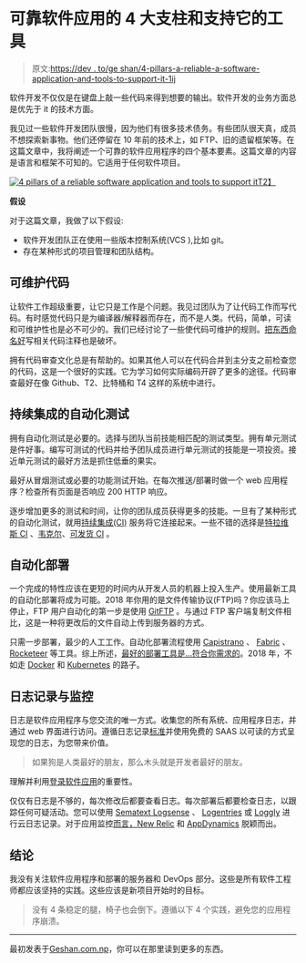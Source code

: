 # 可靠软件应用的 4 大支柱和支持它的工具

> 原文:[https://dev . to/ge shan/4-pillars-a-reliable-a-software-application-and-tools-to-support-it-1ij](https://dev.to/geshan/4-pillars-of-a-reliable-software-application-and-tools-to-support-it-1ij)

软件开发不仅仅是在键盘上敲一些代码来得到想要的输出。软件开发的业务方面总是优先于 it 的技术方面。

我见过一些软件开发团队很慢，因为他们有很多技术债务。有些团队很天真，成员不想探索新事物。他们还停留在 10 年前的技术上，如 FTP、旧的遗留框架等。在这篇文章中，我将阐述一个可靠的软件应用程序的四个基本要素。这篇文章的内容是语言和框架不可知的。它适用于任何软件项目。

[![4 pillars of a reliable software application and tools to support it](../Images/401a114ac43aea554fb6b7d04e4de06b.png "4 pillars of a reliable software application and tools to support it")T2】](https://res.cloudinary.com/practicaldev/image/fetch/s--BYZh2dm9--/c_limit%2Cf_auto%2Cfl_progressive%2Cq_auto%2Cw_880/https://geshan.com.np/images/4-pillars-software-application/4-pillars-software-application.png)

**假设**

对于这篇文章，我做了以下假设:

*   软件开发团队正在使用一些版本控制系统(VCS ),比如 git。
*   存在某种形式的项目管理和团队结构。

## [](#maintainable-code)可维护代码

让软件工作超级重要，让它只是工作是个问题。我见过团队为了让代码工作而写代码。有时感觉代码只是为编译器/解释器而存在，而不是人类。代码，简单，可读和可维护性也是必不可少的。我们已经讨论了一些使代码可维护的规则。[把东西命名好](http://www.slideshare.net/pirhilton/how-to-name-things-the-hardest-problem-in-programming)写相关代码注释也是破坏。

拥有代码审查文化总是有帮助的。如果其他人可以在代码合并到主分支之前检查您的代码，这是一个很好的实践。它为学习如何实际编码开辟了更多的途径。代码审查最好在像 Github、T2、比特桶和 T4 这样的系统中进行。

## [](#automated-testing-with-continuous-integration)持续集成的自动化测试

拥有自动化测试是必要的。选择与团队当前技能相匹配的测试类型。拥有单元测试是件好事。编写可测试的代码并给予团队成员进行单元测试的技能是一项投资。接近单元测试的最好方法是抓住低垂的果实。

最好从冒烟测试或必要的功能测试开始。在每次推送/部署时做一个 web 应用程序？检查所有页面是否响应 200 HTTP 响应。

逐步增加更多的测试和时间，让你的团队成员获得更多的技能。一旦有了某种形式的自动化测试，就用[持续集成(CI)](https://en.wikipedia.org/wiki/Continuous_integration) 服务将它连接起来。一些不错的选择是[特拉维斯 CI](https://travis-ci.com) 、[韦克尔](http://wercker.com)、[可发货 CI](http://shippable.com) 。

## [](#automated-deployment)自动化部署

一个完成的特性应该在更短的时间内从开发人员的机器上投入生产。使用最新工具的自动化部署将成为可能。2018 年你用的是文件传输协议(FTP)吗？你应该马上停止，FTP 用户自动化的第一步是使用 [GitFTP](http://git-ftp.github.io/git-ftp/) 。与通过 FTP 客户端复制文件相比，这是一种将更改后的文件自动上传到服务器的方式。

只需一步部署，最少的人工工作。自动化部署流程使用 [Capistrano](http://capistranorb.com/) 、 [Fabric](http://www.fabfile.org/) 、 [Rocketeer](http://rocketeer.autopergamene.eu/) 等工具。综上所述，[最好的部署工具是...符合你需求的](http://geshan.com.np/blog/2015/08/the-best-automated-deployment-tool-the-one-that-fits-your-needs/)。2018 年，不如走 [Docker](https://docker.com/) 和 [Kubernetes](https://kubernetes.io/) 的路子。

## [](#logging-with-monitoring)日志记录与监控

日志是软件应用程序与您交流的唯一方式。收集您的所有系统、应用程序日志，并通过 web 界面进行访问。遵循日志记录[标准](https://tools.ietf.org/html/rfc5424)并使用免费的 SAAS 以可读的方式呈现您的日志，为您带来价值。

> 如果狗是人类最好的朋友，那么木头就是开发者最好的朋友。

理解并利用[登录软件应用](http://geshan.com.np/blog/2015/08/importance-of-logging-in-your-applications/)的重要性。

仅仅有日志是不够的，每次修改后都要查看日志。每次部署后都要检查日志，以跟踪任何可疑活动。您可以使用 [Sematext Logsense](https://sematext.com/logsene/) 、 [Logentries](http://logentries.com) 或 [Loggly](http://loggly.com) 进行云日志记录。对于应用监控[而言，New Relic](https://newrelic.com) 和 [AppDynamics](https://www.appdynamics.com/) 脱颖而出。

## [](#conclusion)结论

我没有关注软件应用程序和部署的服务器和 DevOps 部分。这些是所有软件工程师都应该坚持的实践。这些应该是新项目开始时的目标。

> 没有 4 条稳定的腿，椅子也会倒下。遵循以下 4 个实践，避免您的应用程序崩溃。

* * *

最初发表于[Geshan.com.np](https://geshan.com.np)，你可以在那里读到更多的东西。